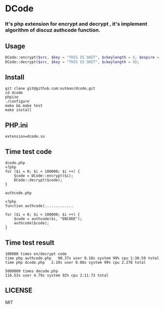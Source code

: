 # DCode

### It's php extension for encrypt and decrypt , it's implement algorithm of discuz authcode function.

## Usage

```php
DCode::encrypt($src, $key = "THIS IS SHIT", $ckeylength = 8, $expire = 0);
DCode::decrypt($src, $key = "THIS IS SHIT", $ckeylength = 8);
```

## Install

```git
git clone git@github.com:outman/dcode.git
cd dcode
phpize
./configure
make && make test
make install
```

## PHP.ini
```
extension=dcode.so
```

## Time test code
```
dcode.php
<?php
for ($i = 0; $i < 100000; $i ++) {
    $code = DCode::encrypt($i);
    DCode::decrypt($code);
}

authcode.php

<?php
function authcode(.............

for ($i = 0; $i < 100000; $i ++) {
    $code = authcode($i, "ENCODE");
    authcode($code);
}
```

## Time test result
```
100000 times en/decrypt code
time php authcode.php   90.37s user 0.18s system 99% cpu 1:30.59 total
time php dcode.php   2.19s user 0.08s system 99% cpu 2.278 total

5000000 times decode.php
116.53s user 4.79s system 92% cpu 2:11.73 total
```

## LICENSE
MIT
